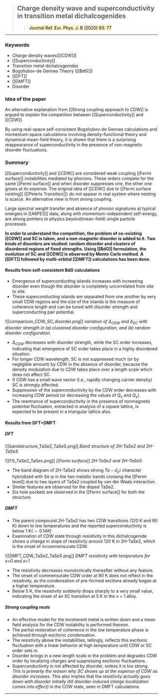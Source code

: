 > ## Charge density wave and superconductivity in transition metal dichalcogenides
>><mark style="background: #FFF3A3A6;">Journal Ref.  Eur. Phys. J. B (2020) 93: 77</mark> 

---
### Keywords 
- Charge density waves([[CDW]])
- [[Superconductivity]]
- Transition metal dichalcogenides
-  Bogoliubov-de Gennes Theory ([[BdG]])
- [[DFT]]
- [[DMFT]]
- Disorder

### Idea of the paper 
An alternative explanation from [[Strong coupling approach to CDW]] is argued to explain the competition between [[Superconductivity]] and [[CDW]].

By using real-space self-consistent Bogoliubov-de Gennes calculations and momentum-space calculations involving density-functional theory and dynamical mean-field theory, it is shown that there is a surprising reappearance of superconductivity in the presence of non-magnetic disorder fluctuations. 

### Summary 
[[Superconductivity]] and [[CDW]] are considered weak coupling [[Fermi surface]] instabilities mediated by phonons. These orders compete for the same [[Fermi surface]] and when disorder suppresses one, the other one grows at its expense. The original idea of [[CDW]] due to [[Fermi surface nesting]] ([[Peierls Transition]]) do not appear in real system where nesting is scarce. An alternative view is from strong coupling.

Large spectral weight transfer and absence of phonon signatures at typical energies in [[ARPES]] data, along with momentum-independent self-energy, are strong pointers to physics beyond(mean-field) single particle processes. 

**In order to understand the competition, the problem of co-existing [[CDW]] and SC is taken, and a non-magnetic disorder is added to it. Two kinds of disorders are studied: random disorder and clusters of disordered regions of fixed strengths. Using [[BdG]] formulation, the evolution of SC and [[CDW]] is observed by Monte Carlo method. A [[DFT]] followed by multi-orbital [[DMFT]] calculations has been done.** 

#### Results from self-consistent BdG calculations 
- Emergence of superconducting islands increases with increasing disorder even though the disorder is completely uncorrelated from site to site. 
- These superconducting islands are separated from one another by very small CDW regions and the size of the islands is the measure of coherence length and can be tuned with disorder strength and superconducting pair potential.

![[comparison_CDW_SC_disorder.png]]
*variation of $\Delta_{CDW}$ and $\Delta_{SC}$ with disorder strength in (a) clustered disorder configuration, and (b) random disorder configuration.*

- $\Delta_{CDW}$ decreases with disorder strength, while the SC order increases, indicating that emergence of SC order takes place in a highly disordered situation. 
- For longer CDW wavelength, SC is not suppressed much (or by negligible amount) by CDW in the absence of disorder, because the density modulation due to CDW takes place over a length scale which does not affect SC. 
- If CDW has a small wave vector (i.e., rapidly changing carrier density) SC is strongly affected.
- Suppression of the superconductivity by the CDW order decreases with increasing CDW period (or decreasing the values of $Q_x$ and $Q_y$).
- The reentrance of superconductivity in the presence of nonmagnetic potential fluctuation, extracted in analysis of a square lattice, is expected to be present in a triangular lattice also. 

#### Results from DFT+DMFT 
##### DFT
![[bandstructure_TaSe2_TaSeS.png]]
*Band structure of 2H-TaSe2 and 2H-TaSeS*

![[FS_TaSe2_TaSes.png]]
*[[Fermi surface]] 2H-TaSe2 and 2H-TaSeS*

- The band diagram of 2H-TaSe2 shows strong $Ta-d_{z^2}$ character hybridized with Se-p in the two metallic bands crossing the [[Fermi level]] due to two layers of TaSe2 coupled by van der Waals interaction. 
- Similar features are observed for the doped TaSe2.
- Six hole pockets are observed in the [[Fermi surface]] for both the structure. 

##### DMFT
- The parent compound 2H-TaSe2 has two CDW transitions (120 K and 90 K) down to low temperatures and the reported superconductivity is below 1 K($\sim 0.14 K$)
- Examination of CDW state through resistivity in this dichalcogenide shows a change in slope of resistivity around 120 K in 2H-TaSe2, which is the onset of incommensurate CDW.

 ![[DMFT_CDW_TaSe2_TaSeS.png]]
*DMFT resistivity with temperature for x=0 and x=1*

- The resistivity decreases monotonically thereafter without any feature. 
- The onset of commensurate CDW order at 90 K does not reflect in the resistivity, as the condensation of pre-formed excitons already began at a higher temperature.
- Below 5 K, the resistivity suddenly drops sharply to a very small value, indicating the onset of an SC transition at 5 K in the x = 1 alloy. 

##### Strong coupling route 
- An effective model for the incoherent metal is written down and a mean field analysis for the CDW instability is performed thereon. 
- The partial restoration of coherence in the low temperature phase is achieved through excitonic condensation. 
- The resistivity above the instabilities, tellingly, reflects this excitonic fluctuation with a linear behavior at high temperature until CDW or SC order sets in. 
- Disorder brings in a new length scale in the problem and degrades CDW order by localizing charges and suppressing excitonic fluctuations.
- Superconductivity is not affected by disorder, unless it is too strong. *This is primarily the reason why SC shows up at the expense of CDW as disorder increases.* This also implies that the *resistivity actually goes down with disorder initially (till disorder-induced charge localization comes into effect)* in the CDW state, seen in DMFT calculations. 

---

